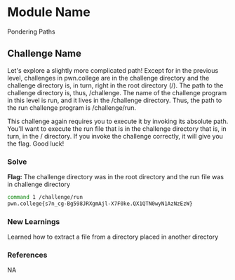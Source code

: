 # Module Name 
Pondering Paths

## Challenge Name
Let's explore a slightly more complicated path! Except for in the previous level, challenges in pwn.college are in the challenge directory and the challenge directory is, in turn, right in the root directory (/). The path to the challenge directory is, thus, /challenge. The name of the challenge program in this level is run, and it lives in the /challenge directory. Thus, the path to the run challenge program is /challenge/run.

This challenge again requires you to execute it by invoking its absolute path. You'll want to execute the run file that is in the challenge directory that is, in turn, in the / directory. If you invoke the challenge correctly, it will give you the flag. Good luck!

### Solve
**Flag:** 
The challenge directory was in the root directory and the run file was in challenge directory
```bash
command 1 /challenge/run
pwn.college{s7n_cg-Bg598JRXgmAjl-X7F0ke.QX1QTN0wyN1AzNzEzW}
```

### New Learnings
Learned how to extract a file from a directory placed in another directory
### References 
NA
